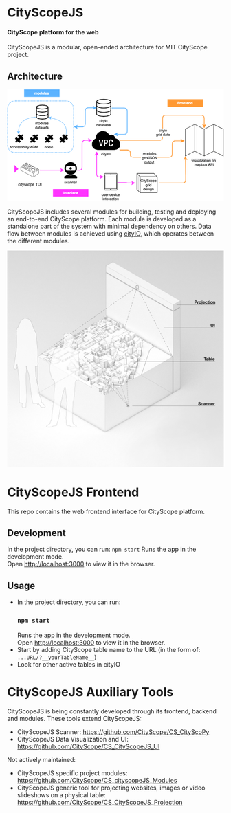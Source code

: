 # CityScopeJS

#### CityScope platform for the web

CityScopeJS is a modular, open-ended architecture for MIT CityScope project.

## Architecture

![CityScopeJS Architecture](figures/CityScopeJS_arch.png)

CityScopeJS includes several modules for building, testing and deploying an end-to-end CityScope platform. Each module is developed as a standalone part of the system with minimal dependency on others. Data flow between modules is achieved using [cityIO](https://cityio.media.mit.edu), which operates between the different modules.

![TUI](figures/CityScopeJS.jpg)

# CityScopeJS Frontend

This repo contains the web frontend interface for CityScope platform.

## Development

In the project directory, you can run: `npm start` Runs the app in the development mode.<br /> Open [http://localhost:3000](http://localhost:3000) to view it in the browser.

## Usage

-   In the project directory, you can run:
    ### `npm start`
    Runs the app in the development mode.<br />
    Open [http://localhost:3000](http://localhost:3000) to view it in the browser.
-   Start by adding CityScope table name to the URL (in the form of: `...URL/?__yourTableName__`)
-   Look for other active tables in cityIO

# CityScopeJS Auxiliary Tools

CityScopeJS is being constantly developed through its frontend, backend and modules. These tools extend CityScopeJS:

-   CityScopeJS Scanner: https://github.com/CityScope/CS_CityScoPy
-   CityScopeJS Data Visualization and UI: https://github.com/CityScope/CS_CityScopeJS_UI

Not actively maintained:

-   CityScopeJS specific project modules: https://github.com/CityScope/CS_cityscopeJS_Modules
-   CityScopeJS generic tool for projecting websites, images or video slideshows on a physical table: https://github.com/CityScope/CS_CityScopeJS_Projection
